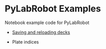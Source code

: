 # PyLabRobot Examples

Notebook example code for PyLabRobot
* [Saving and reloading decks](saving_deck)

* Plate indices
